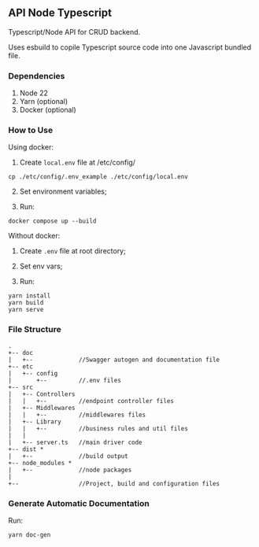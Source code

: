 ## API Node Typescript

Typescript/Node API for CRUD backend.

Uses esbuild to copile Typescript source code into one Javascript bundled file.

### Dependencies
1. Node 22
2. Yarn (optional)
3. Docker (optional) 

### How to Use

Using docker:
1. Create ```local.env``` file at /etc/config/
```
cp ./etc/config/.env_example ./etc/config/local.env 
```

2. Set environment variables;

3. Run:
```
docker compose up --build 
```

Without docker:

1. Create ```.env``` file at root directory;

2. Set env vars;

3. Run:
```
yarn install
yarn build
yarn serve
```
### File Structure

```
.
+-- doc
|   +--             //Swagger autogen and documentation file
+-- etc
|   +-- config
|       +--         //.env files
+-- src
|   +-- Controllers
|   |   +--         //endpoint controller files    
|   +-- Middlewares
|   |   +--         //middlewares files
|   +-- Library
|   |   +--         //business rules and util files
|   |
|   +-- server.ts   //main driver code
+-- dist *
|   +--             //build output
+-- node_modules *
|   +--             //node packages
|
+--                 //Project, build and configuration files
```

### Generate Automatic Documentation

Run:
```
yarn doc-gen
```